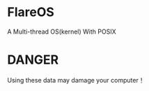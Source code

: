 # FlareOS
A Multi-thread OS(kernel) With POSIX

# DANGER
Using these data may damage your computer！
